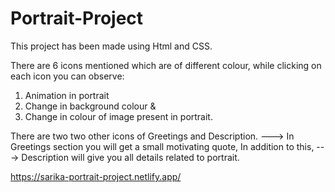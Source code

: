 # Portrait-Project

This project has been made using Html and CSS.

There are 6 icons mentioned which are of different colour,
while clicking on each icon you can observe:
1) Animation in portrait 
2) Change in background colour &
3) Change in colour of image present in portrait.

There are two two other icons of Greetings and Description.
---> In Greetings section you will get a small motivating quote,
 In addition to this, 
---> Description will give you all details related to portrait.

https://sarika-portrait-project.netlify.app/
